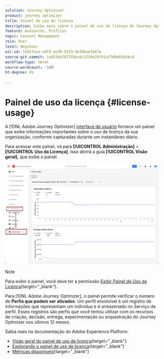 ```yaml
---
solution: Journey Optimizer
product: journey optimizer
title: Painel de uso da licença
description: Saiba mais sobre o painel de uso da licença do Journey Optimizer
feature: Audiences, Profiles
topic: Content Management
role: User
level: Beginner
exl-id: 7e91face-c8f4-4e70-9123-9e36bae7e67e
source-git-commit: 1ad534b7877f0ac6c1f50e29f41af708e83b34c9
workflow-type: tm+mt
source-wordcount: '149'
ht-degree: 4%

---
```


# Painel de uso da licença {#license-usage}

A [!DNL Adobe Journey Optimizer] [interface de usuário](../start/user-interface.md) fornece um painel que exibe informações importantes sobre o uso de licença da sua organização, conforme capturadas durante um instantâneo diário.

Para acessar este painel, vá para **[!UICONTROL Administração]** > **[!UICONTROL Uso da Licença]**. Isso abrirá a guia **[!UICONTROL Visão geral]**, que exibe o painel.

![Visão geral do painel de uso da licença](assets/license-usage-dashboard.png)

>[!NOTE]
>
>Para exibir o painel, você deve ter a permissão [Exibir Painel de Uso da Licença](https://experienceleague.adobe.com/docs/experience-platform/dashboards/permissions.html?lang=pt-BR#available-permissions){target="_blank"}.

Para [!DNL Adobe Journey Optimizer], o painel permite verificar o número de **Perfis que podem ser ativados**. Um perfil envolvível é um registro de informações que representam um indivíduo e é armazenado no Serviço de perfil. Esses registros são perfis que você tentou utilizar com os recursos de criação, decisão, entrega, experimentação ou orquestração do Journey Optimizer nos últimos 12 meses.

Saiba mais na documentação do Adobe Experience Platform:

* [Visão geral do painel de uso da licença](https://experienceleague.adobe.com/docs/experience-platform/dashboards/guides/license-usage.html?lang=pt-BR){target="_blank"}
* [Explorando o painel de uso de licença](https://experienceleague.adobe.com/docs/experience-platform/dashboards/guides/license-usage.html?lang=pt-BR#exploring-the-license-usage-dashboard){target="_blank"}
* [Métricas disponíveis](https://experienceleague.adobe.com/docs/experience-platform/dashboards/guides/license-usage.html?lang=pt-BR#available-metrics){target="_blank"}
